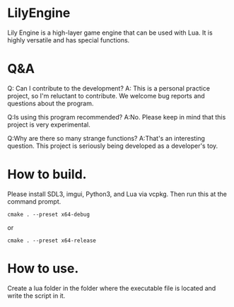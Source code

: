 # LilyEngine
Lily Engine is a high-layer game engine that can be used with Lua. It is highly versatile and has special functions.
# Q&A
Q: Can I contribute to the development?
A: This is a personal practice project, so I'm reluctant to contribute. We welcome bug reports and questions about the program.

Q:Is using this program recommended?
A:No. Please keep in mind that this project is very experimental.

Q:Why are there so many strange functions?
A:That's an interesting question. This project is seriously being developed as a developer's toy.

# How to build.
Please install SDL3, imgui, Python3, and Lua via vcpkg.
Then run this at the command prompt.
```
cmake . --preset x64-debug
```
or
```
cmake . --preset x64-release
```

# How to use.
Create a lua folder in the folder where the executable file is located and write the script in it.